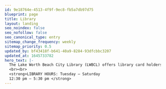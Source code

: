 ```yaml
---
id: 9e18764e-4513-4f9f-9ec8-fb5a7db97d75
blueprint: page
title: Library
layout: landing
seo_noindex: false
seo_nofollow: false
seo_canonical_type: entry
sitemap_change_frequency: weekly
sitemap_priority: 0.5
updated_by: bf43418f-b641-40a9-8284-93dfcbbc3207
updated_at: 1645733782
hero_text: |-
  The Lake Worth Beach City Library (LWBCL) offers library card holders resources such as children’s and adult books, videos, and audio books. Library services include WiFi, laptops, printing, scanning, faxing, and hotspots. Additional resources are available on-line using a LWBCL card.
  <br><br>
  <strong>LIBRARY HOURS: Tuesday – Saturday 
  12:30 pm – 5:30 pm </strong>
---
```


